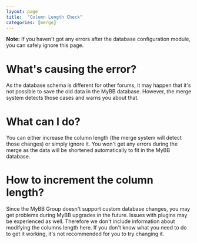```yaml
---
layout: page
title:  "Column Length Check"
categories: [merge]
---
```


**Note:** If you haven't got any errors after the database configuration module, you can safely ignore this page.

# What's causing the error?

As the database schema is different for other forums, it may happen that it's not possible to save the old data in the MyBB database. However, the merge system detects those cases and warns you about that.

# What can I do?

You can either increase the column length (the merge system will detect those changes) or simply ignore it. You won't get any errors during the merge as the data will be shortened automatically to fit in the MyBB database.

# How to increment the column length?

Since the MyBB Group doesn't support custom database changes, you may get problems during MyBB upgrades in the future. Issues with plugins may be experienced as well. Therefore we don't include information about modifying the columns length here. If you don't know what you need to do to get it working, it's not recommended for you to try changing it.
